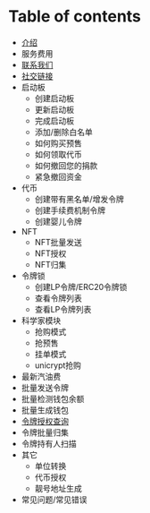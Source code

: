 # Table of contents

* [介绍](zh/introduce.md)
* 服务费用
* [联系我们](zh/contact-us.md)
* [社交链接](zh/social-links.md)
* 启动板
  * 创建启动板
  * 更新启动板
  * 完成启动板
  * 添加/删除白名单
  * 如何购买预售
  * 如何领取代币
  * 如何撤回您的捐款
  * 紧急撤回资金
* 代币
  * 创建带有黑名单/增发令牌
  * 创建手续费机制令牌
  * 创建婴儿令牌
* NFT
  * NFT批量发送
  * NFT授权
  * NFT归集
* 令牌锁
  * 创建LP令牌/ERC20令牌锁
  * 查看令牌列表
  * 查看LP令牌列表
* 科学家模块
  * 抢购模式
  * 抢预售
  * 挂单模式
  * unicrypt抢购
* 最新汽油费
* 批量发送令牌
* 批量检测钱包余额
* 批量生成钱包
* [令牌授权查询](zh/batch-approve.md)
* 令牌批量归集
* 令牌持有人扫描
* 其它
  * 单位转换
  * 代币授权
  * 靓号地址生成
* 常见问题/常见错误